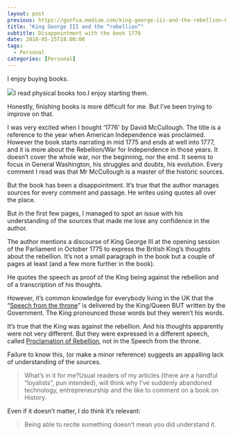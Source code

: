 ```yaml
---
layout: post
previous: https://gonfva.medium.com/king-george-iii-and-the-rebellion-6d50028b6e50
title: "King George III and the “rebellion”"
subtitle: Disappointment with the book 1776
date: 2018-05-25T18:00:00
tags:
  - Personal
categories: [Personal]
---
```


I enjoy buying books.

![](/img/1*LZ8QCNB7SgthNe8PjD8GVA.jpeg)I read physical books too.I enjoy starting them.

Honestly, finishing books is more difficult for me. But I’ve been trying to improve on that.

I was very excited when I bought ‘1776' by David McCullough. The title is a reference to the year when American Independence was proclaimed. However the book starts narrating in mid 1775 and ends at well into 1777, and it is more about the Rebellion/War for Independence in those years. It doesn’t cover the whole war, nor the beginning, nor the end. It seems to focus in General Washington, his struggles and doubts, his evolution. Every comment I read was that Mr McCullough is a master of the historic sources.

But the book has been a disappointment. It’s true that the author manages sources for every comment and passage. He writes using quotes all over the place.

But in the first few pages, I managed to spot an issue with his understanding of the sources that made me lose any confidence in the author.

The author mentions a discourse of King George III at the opening session of the Parliament in October 1775 to express the British King’s thoughts about the rebellion. It’s not a small paragraph in the book but a couple of pages at least (and a few more further in the book).

He quotes the speech as proof of the King being against the rebellion and of a transcription of his thoughts.

However, it’s common knowledge for everybody living in the UK that the “[Speech from the throne](https://en.wikipedia.org/wiki/Speech_from_the_throne)” is delivered by the King/Queen BUT written by the Government. The King pronounced those words but they weren’t his words.

It’s true that the King was against the rebellion. And his thoughts apparently were not very different. But they were expressed in a different speech, called [Proclamation of Rebellion](https://en.wikipedia.org/wiki/Proclamation_of_Rebellion), not in the Speech from the throne.

Failure to know this, (or make a minor reference) suggests an appalling lack of understanding of the sources.

> What’s in it for me?Usual readers of my articles (there are a handful “loyalists”, pun intended), will think why I’ve suddenly abandoned technology, entrepreneurship and the like to comment on a book on History.

Even if it doesn’t matter, I do think it’s relevant:

> Being able to recite something doesn’t mean you did understand it.
